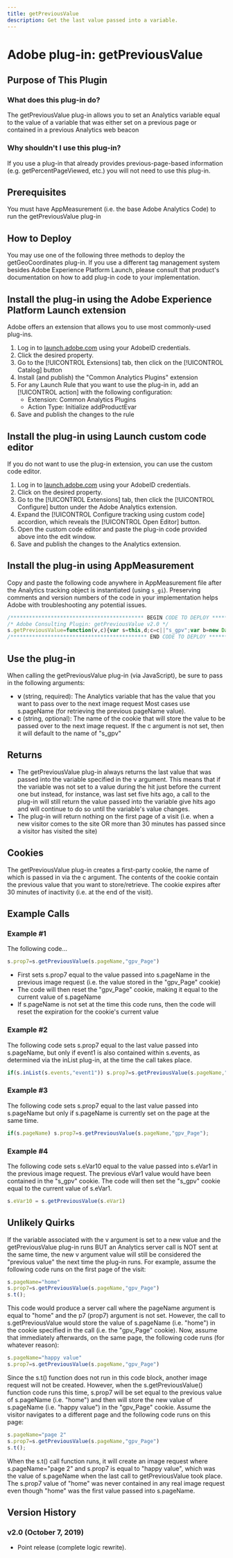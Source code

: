 ```yaml
---
title: getPreviousValue
description: Get the last value passed into a variable.
---
```


# Adobe plug-in: getPreviousValue

## Purpose of This Plugin

### What does this plug-in do?
The getPreviousValue plug-in allows you to set an Analytics variable equal to the value of a variable that was either set on a previous page or contained in a previous Analytics web beacon

### Why shouldn't I use this plug-in?
If you use a plug-in that already provides previous-page-based information (e.g. getPercentPageViewed, etc.) you will not need to use this plug-in.

## Prerequisites
You must have AppMeasurement (i.e. the base Adobe Analytics Code) to run the getPreviousValue plug-in

## How to Deploy

You may use one of the following three methods to deploy the getGeoCoordinates plug-in.  If you use a different tag management system besides Adobe Experience Platform Launch, please consult that product's documentation on how to add plug-in code to your implementation.

## Install the plug-in using the Adobe Experience Platform Launch extension

Adobe offers an extension that allows you to use most commonly-used plug-ins.

1. Log in to [launch.adobe.com](https://launch.adobe.com) using your AdobeID credentials.
1. Click the desired property.
1. Go to the [!UICONTROL Extensions] tab, then click on the [!UICONTROL Catalog] button
1. Install (and publish) the "Common Analytics Plugins" extension
1. For any Launch Rule that you want to use the plug-in in, add an [!UICONTROL action] with the following configuration:
    * Extension: Common Analytics Plugins
    * Action Type: Initialize addProductEvar
1. Save and publish the changes to the rule

## Install the plug-in using Launch custom code editor

If you do not want to use the plug-in extension, you can use the custom code editor.

1. Log in to [launch.adobe.com](https://launch.adobe.com) using your AdobeID credentials.
1. Click on the desired property.
1. Go to the [!UICONTROL Extensions] tab, then click the [!UICONTROL Configure] button under the Adobe Analytics extension.
1. Expand the [!UICONTROL Configure tracking using custom code] accordion, which reveals the [!UICONTROL Open Editor] button.
1. Open the custom code editor and paste the plug-in code provided above into the edit window.
1. Save and publish the changes to the Analytics extension.

## Install the plug-in using AppMeasurement

Copy and paste the following code anywhere in AppMeasurement file after the Analytics tracking object is instantiated (using `s_gi`). Preserving comments and version numbers of the code in your implementation helps Adobe with troubleshooting any potential issues.

```js
/******************************************* BEGIN CODE TO DEPLOY *******************************************/
/* Adobe Consulting Plugin: getPreviousValue v2.0 */
s.getPreviousValue=function(v,c){var s=this,d;c=c||"s_gpv";var b=new Date;b.setTime(b.getTime()+18E5);s.c_r(c)&&(d=s.c_r(c)); v?s.c_w(c,v,b):s.c_w(c,d,b);return d};
/******************************************** END CODE TO DEPLOY ********************************************/
```

## Use the plug-in

When calling the getPreviousValue plug-in (via JavaScript), be sure to pass in the following arguments:
* **v** (string, required): The Analytics variable that has the value that you want to pass over to the next image request   Most cases use s.pageName (for retrieving the previous pageName value).
* **c** (string, optional): The name of the cookie that will store the value to be passed over to the next image request.  If the c argument is not set, then it will default to the name of "s_gpv"

## Returns
* The getPreviousValue plug-in always returns the last value that was passed into the variable specified in the v argument.   This means that if the variable was not set to a value during the hit just before the current one but instead, for instance, was last set five hits ago, a call to the plug-in will still return the value passed into the variable give hits ago and will continue to do so until the variable's value changes.
* The plug-in will return nothing on the first page of a visit (i.e. when a new visitor comes to the site OR more than 30 minutes has passed since a visitor has visited the site)

## Cookies
The getPreviousValue plug-in creates a first-party cookie, the name of which is passed in via the c argument.  The contents of the cookie contain the previous value that you want to store/retrieve.   The cookie expires after 30 minutes of inactivity (i.e. at the end of the visit).

## Example Calls

### Example #1
The following code...

```js
s.prop7=s.getPreviousValue(s.pageName,"gpv_Page")
```
* First sets s.prop7 equal to the value passed into s.pageName in the previous image request (i.e. the value stored in the "gpv_Page" cookie)
* The code will then reset the "gpv_Page" cookie, making it equal to the current value of s.pageName
* If s.pageName is not set at the time this code runs, then the code will reset the expiration for the cookie's current value

### Example #2
The following code sets s.prop7 equal to the last value passed into s.pageName, but only if event1 is also contained within s.events, as determined via the inList plug-in, at the time the call takes place.

```js
if(s.inList(s.events,"event1")) s.prop7=s.getPreviousValue(s.pageName,"gpv_Page");
```

### Example #3
The following code sets s.prop7 equal to the last value passed into s.pageName but only if s.pageName is currently set on the page at the same time.

```js
if(s.pageName) s.prop7=s.getPreviousValue(s.pageName,"gpv_Page");
```

### Example #4
The following code sets s.eVar10 equal to the value passed into s.eVar1 in the previous image request.   The previous eVar1 value would have been contained in the "s_gpv" cookie.  The code will then set the "s_gpv" cookie equal to the current value of s.eVar1.

```js
s.eVar10 = s.getPreviousValue(s.eVar1)
```

## Unlikely Quirks
If the variable associated with the v argument is set to a new value and the getPreviousValue plug-in runs BUT an Analytics server call is NOT sent at the same time, the new v argument value will still be considered the "previous value" the next time the plug-in runs.
For example, assume the following code runs on the first page of the visit:

```js
s.pageName="home"
s.prop7=s.getPreviousValue(s.pageName,"gpv_Page")
s.t();
```
This code would produce a server call where the pageName argument is equal to "home" and the p7 (prop7) argument is not set.  However, the call to s.getPreviousValue would store the value of s.pageName (i.e. "home") in the cookie specified in the call (i.e. the "gpv_Page" cookie).
Now, assume that immediately afterwards, on the same page, the following code runs (for whatever reason):

```js
s.pageName="happy value"
s.prop7=s.getPreviousValue(s.pageName,"gpv_Page")
```
Since the s.t() function does not run in this code block, another image request will not be created.  However, when the s.getPreviousValue() function code runs this time, s.prop7 will be set equal to the previous value of s.pageName (i.e. "home") and then will store the new value of s.pageName (i.e. "happy value") in the "gpv_Page" cookie.
Assume the visitor navigates to a different page and the following code runs on this page:

```js
s.pageName="page 2"
s.prop7=s.getPreviousValue(s.pageName,"gpv_Page")
s.t();
```
When the s.t() call function runs, it will create an image request where s.pageName="page 2" and s.prop7 is equal to "happy value", which was the value of s.pageName when the last call to getPreviousValue took place.   The s.prop7 value of "home" was never contained in any real image request even though "home" was the first value passed into s.pageName.

## Version History

### v2.0 (October 7, 2019)

* Point release (complete logic rewrite).
